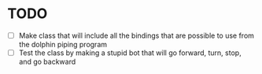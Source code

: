 # TODO

- [ ] Make class that will include all the bindings that are possible to use from the dolphin piping program
- [ ] Test the class by making a stupid bot that will go forward, turn, stop, and go backward
